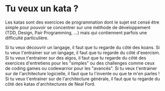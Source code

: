 # Tu veux un kata ?

Les katas sont des exercices de programmation dont le sujet est censé être simple pour pouvoir se concentrer sur une méthode de développement (TDD, Design, Pair Programming, ...) mais qui contiennent parfois une difficulté particulière.

Si tu veux découvrir un langage, il faut que tu regarde du côté des koans.
Si tu veux t'entrainer sur un langage, il faut que tu regarde du côté d'exercism.
Si tu veux t'entrainer sur des algos, il faut que tu regarde du côté des exercices d'entretiens pour les "simples" ou des challenges comme ceux de coding games ou codewarrior pour les "avancés".
Si tu veux t'entrainer sur de l'architecture logicielle, il faut que tu l'invente ou que te m'en parles !
Si tu veux t'entrainer sur de l'architecture générale, il faut que tu regarde du côté des katas d'architectures de Neal Ford.